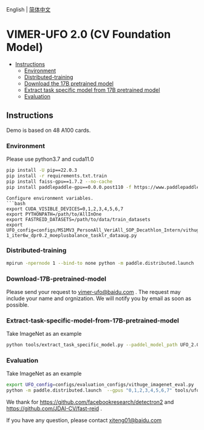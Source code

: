 English | [简体中文](README_ch.md)

# VIMER-UFO 2.0 (CV Foundation Model)

- [Instructions](#Instructions)
  * [Environment](#Environment)
  * [Distributed-training](#Distributed-training)
  * [Download the 17B pretrained model](#Download-17B-pretrained-model)
  * [Extract task specific model from 17B pretrained model](#Extract-task-specific-model-from-17B-pretrained-model)
  * [Evaluation](#Evaluation)

## Instructions

Demo is based on 48 A100 cards.

### Environment
Please use python3.7 and cuda11.0 

```bash
pip install -U pip==22.0.3
pip install -r requirements.txt.train
pip install faiss-gpu==1.7.2 --no-cache
pip install paddlepaddle-gpu==0.0.0.post110 -f https://www.paddlepaddle.org.cn/whl/linux/gpu/develop.html
```

```
Configure environment variables.
```bash
export CUDA_VISIBLE_DEVICES=0,1,2,3,4,5,6,7
export PYTHONPATH=/path/to/AllInOne
export FASTREID_DATASETS=/path/to/data/train_datasets
export UFO_config=configs/MS1MV3_PersonAll_VeriAll_SOP_Decathlon_Intern/vithuge_lr2e-1_iter6w_dpr0.2_moeplusbalance_tasklr_dataaug.py
```

### Distributed-training

```bash
mpirun -npernode 1 --bind-to none python -m paddle.distributed.launch  --gpus "0,1,2,3,4,5,6,7" tools/ufo_trainsuper_moe.py  --config-file $UFO_config
```

### Download-17B-pretrained-model

Please send your request to vimer-ufo@baidu.com . The request may include your name and orgnization. We will notify you by email as soon as possible.

### Extract-task-specific-model-from-17B-pretrained-model
Take ImageNet as an example
```bash
python tools/extract_task_specific_model.py --paddel_model_path UFO_2.0_17B_release.pdmodel --task_name task6
```

### Evaluation
Take ImageNet as an example
```bash
export UFO_config=configs/evaluation_configs/vithuge_imagenet_eval.py
python -m paddle.distributed.launch  --gpus "0,1,2,3,4,5,6,7" tools/ufo_train.py --config-file $UFO_config --eval-only
```

We thank for https://github.com/facebookresearch/detectron2 and https://github.com/JDAI-CV/fast-reid .

If you have any question, please contact xiteng01@baidu.com
